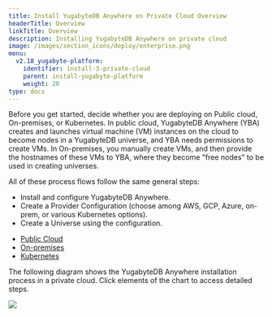 ```yaml
---
title: Install YugabyteDB Anywhere on Private Cloud Overview
headerTitle: Overview
linkTitle: Overview
description: Installing YugabyteDB Anywhere on private cloud
image: /images/section_icons/deploy/enterprise.png
menu:
  v2.18_yugabyte-platform:
    identifier: install-3-private-cloud
    parent: install-yugabyte-platform
    weight: 20
type: docs
---
```


Before you get started, decide whether you are deploying on Public cloud, On-premises, or Kubernetes. In public cloud, YugabyteDB Anywhere (YBA) creates and launches virtual machine (VM) instances on the cloud to become nodes in a YugabyteDB universe, and YBA needs permissions to create VMs. In On-premises, you manually create VMs, and then provide the hostnames of these VMs to YBA, where they become "free nodes" to be used in creating universes.

All of these process flows follow the same general steps:

- Install and configure YugabyteDB Anywhere.
- Create a Provider Configuration (choose among AWS, GCP, Azure, on-prem, or various Kubernetes options).
- Create a Universe using the configuration.

<ul class="nav nav-tabs-alt nav-tabs-yb">
  <li >
    <a href="../public-cloud/" class="nav-link">
      <i class="fa-solid fa-cloud"></i>
      Public Cloud
    </a>
  </li>

  <li >
    <a href="../private-cloud/" class="nav-link active">
      <i class="fa-solid fa-building"></i>
      On-premises
    </a>
  </li>

  <li>
    <a href="../kubernetes/" class="nav-link">
      <i class="fa-regular fa-dharmachakra" aria-hidden="true"></i>
      Kubernetes
    </a>
  </li>

</ul>

The following diagram shows the YugabyteDB Anywhere installation process in a private cloud. Click elements of the chart to access detailed steps.

<div class="image-with-map">
<img src="/images/ee/flowchart/yb-install-private-cloud.png" usemap="#image-map">

<map name="image-map">
    <area alt="Pre reqs" title="Pre reqs" href="../../prerequisites/installer/" coords="323,255,572,412" shape="rect" style="top: 14%;height: 8.6%;left: 36%;width: 28%;">
    <area alt="Online installation" title="Online installation" href="../../install-software/installer/" coords="239,707,396,770" shape="rect" style="top: 40.7%;height: 3.5%;left: 25%;width: 20%;">
    <area alt="Airgapped installation" title="Airgapped installation" href="../../install-software/installer/" coords="512,709,663,767" shape="rect" style="top: 40.7%;height: 3.5%;left: 55%;width: 20%;">
    <area alt="Online installation - pre reqs" title="Online installation - pre reqs" href="../../install-software/installer/" coords="" shape="rect" style="top: 47%;height: 6%;left: 23%;width: 24%;">
    <area alt="Airgapped installation - pre reqs" title="Airgapped installation - pre reqs" href="../../install-software/installer/" coords="482,808,688,841" shape="rect" style="top: 47%;height: 10%;left: 53%;width: 24%;">
    <area alt="Prepare on premises nodes" title="Prepare on premises nodes" href="../../prepare-on-prem-nodes/" coords="307,1200,597,1250" shape="rect" style="top: 70.4%;height: 3.6%;left: 33%;width: 34%;">
</map>
</div>
